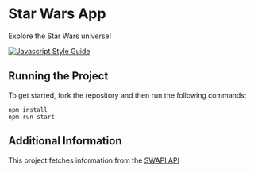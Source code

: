 # Star Wars App

Explore the Star Wars universe!

[![Javascript Style Guide](https://camo.githubusercontent.com/40a93a02297564d0d8ca33cd436de8e22da3f198c85158ebbb0a17e2673faeeb/68747470733a2f2f62616467656e2e6e65742f62616467652f636f64652532307374796c652f416972626e622f6666356135663f69636f6e3d616972626e62)](https://github.com/airbnb/javascript)

## Running the Project

To get started, fork the repository and then run the following commands:

    npm install
    npm run start

## Additional Information

This project fetches information from the [SWAPI API](https://swapi.dev/)
